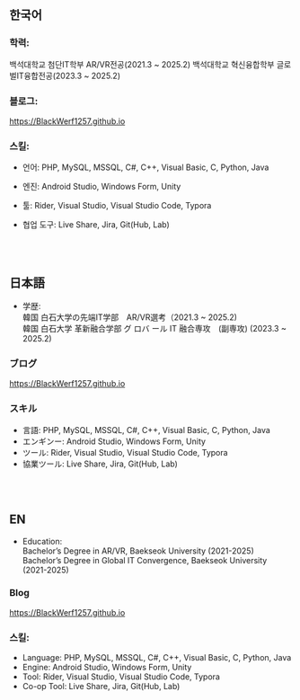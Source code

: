 ## 한국어
### 학력:
  백석대학교 첨단IT학부 AR/VR전공(2021.3 ~ 2025.2)
  백석대학교 혁신융합학부 글로벌IT융합전공(2023.3 ~ 2025.2)
### 블로그:
https://BlackWerf1257.github.io
### 스킬:
- 언어: PHP, MySQL, MSSQL, C#, C++, Visual Basic, C, Python, Java
- 엔진: Android Studio, Windows Form, Unity
- 툴: Rider, Visual Studio, Visual Studio Code, Typora
- 협업 도구: Live Share, Jira, Git(Hub, Lab)
  
  <br><br>
## 日本語
- 学歴: <br>
    韓国 白石大学の先端IT学部　AR/VR選考（2021.3 ~ 2025.2) <br>
    韓国 白石大学 革新融合学部 グ ロバ ール IT 融合専攻　(副専攻) (2023.3 ~ 2025.2)
### ブログ
https://BlackWerf1257.github.io
### スキル
- 言語: PHP, MySQL, MSSQL, C#, C++, Visual Basic, C, Python, Java
- エンギンー: Android Studio, Windows Form, Unity
- ツール: Rider, Visual Studio, Visual Studio Code, Typora
- 協業ツール: Live Share, Jira, Git(Hub, Lab)
  
<br><br>
## EN
- Education:<br>
  Bachelor’s Degree in AR/VR, Baekseok University (2021-2025)<br>
  Bachelor’s Degree in Global IT Convergence, Baekseok University (2021-2025)
  
### Blog
https://BlackWerf1257.github.io

### 스킬:
- Language: PHP, MySQL, MSSQL, C#, C++, Visual Basic, C, Python, Java
- Engine: Android Studio, Windows Form, Unity
- Tool: Rider, Visual Studio, Visual Studio Code, Typora
- Co-op Tool: Live Share, Jira, Git(Hub, Lab)

<!---
BlackWerf1257/BlackWerf1257 is a ✨ special ✨ repository because its `README.md` (this file) appears on your GitHub profile.
You can click the Preview link to take a look at your changes.
--->
